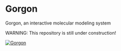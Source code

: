 # Gorgon
Gorgon, an interactive molecular modeling system 

WARNING: This repository is still under construction!

[![Gorgon](http://gorgon.wustl.edu/images/banner.png)](http://gorgon.wustl.edu/index.html)
